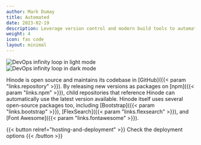 ```yaml
---
author: Mark Dumay
title: Automated
date: 2023-02-19
description: Leverage version control and modern build tools to automate your builds and deployments.
weight: 4
icon: fas code
layout: minimal
---
```


<div class="m-4 col-sm-12 col-lg-8 mx-auto d-none-dark">
    <img src="/img/devops-light.svg" class="img-fluid" alt="DevOps infinity loop in light mode">
</div>

<div class="m-4 col-sm-12 col-lg-8 mx-auto d-none-light">
    <img src="/img/devops-dark.svg" class="img-fluid" alt="DevOps infinity loop in dark mode">
</div>

Hinode is open source and maintains its codebase in [GitHub]({{< param "links.repository" >}}). By releasing new versions as packages on [npm]({{< param "links.npm" >}}), child repositories that reference Hinode can automatically use the latest version available. Hinode itself uses several open-source packages too, including [Bootstrap]({{< param "links.bootstrap" >}}), [FlexSearch]({{< param "links.flexsearch" >}}), and [Font Awesome]({{< param "links.fontawesome" >}}).

{{< button relref="hosting-and-deployment" >}}
    Check the deployment options
{{< /button >}}
